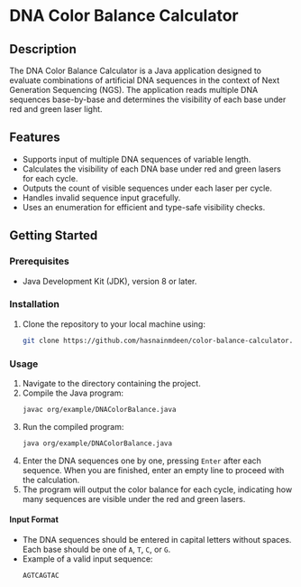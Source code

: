 # DNA Color Balance Calculator

## Description

The DNA Color Balance Calculator is a Java application designed to evaluate combinations of artificial DNA sequences in the context of Next Generation Sequencing (NGS). The application reads multiple DNA sequences base-by-base and determines the visibility of each base under red and green laser light.

## Features

- Supports input of multiple DNA sequences of variable length.
- Calculates the visibility of each DNA base under red and green lasers for each cycle.
- Outputs the count of visible sequences under each laser per cycle.
- Handles invalid sequence input gracefully.
- Uses an enumeration for efficient and type-safe visibility checks.

## Getting Started

### Prerequisites

- Java Development Kit (JDK), version 8 or later.

### Installation

1. Clone the repository to your local machine using:
   ```sh
   git clone https://github.com/hasnainmdeen/color-balance-calculator.git

### Usage
1. Navigate to the directory containing the project.
2. Compile the Java program:
   ```sh
   javac org/example/DNAColorBalance.java

3. Run the compiled program:
   ```sh
   java org/example/DNAColorBalance.java

4. Enter the DNA sequences one by one, pressing `Enter` after each sequence. When you are finished, enter an empty line to proceed with the calculation.
5. The program will output the color balance for each cycle, indicating how many sequences are visible under the red and green lasers.

#### Input Format

- The DNA sequences should be entered in capital letters without spaces. Each base should be one of `A`, `T`, `C`, or `G`.
- Example of a valid input sequence:
   ```sh
  AGTCAGTAC
